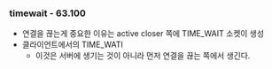 ### timewait - 63.100
- 연결을 끊는게 중요한 이유는 active closer 쪽에 TIME_WAIT 소켓이 생성
- 클라이언트에서의 TIME_WATI
    - 이것은 서버에 생기는 것이 아니라 먼저 연결을 끊는 쪽에서 생긴다.